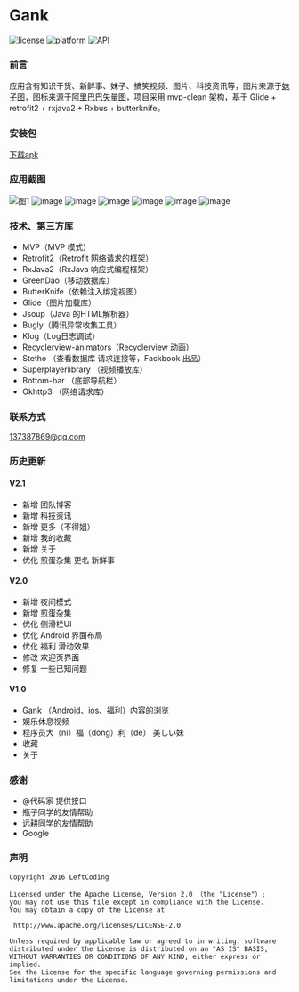 # Gank

[![license](https://img.shields.io/badge/license-MIT-blue.svg)](https://github.com/leftcoding/GankLy#声明)
[![platform](https://img.shields.io/badge/platform-Android-yellow.svg)](https://www.android.com)
[![API](https://img.shields.io/badge/API-21%2B-blue.svg?style=flat)](https://android-arsenal.com/api?level=21#l21)

### 前言

应用含有知识干货、新鲜事、妹子、搞笑视频、图片、科技资讯等，图片来源于<a href="http://www.mzitu.com/">妹子图</a>，图标来源于<a href="http://iconfont.cn/">阿里巴巴矢量图</a>，项目采用 mvp-clean 架构，基于 Glide + retrofit2 + rxjava2 + Rxbus + butterknife。


### 安装包 
<a href="http://pro-app-qn.fir.im/3deeebab6b33bcb76f561dab79cff2b62e4ac1b2.apk?attname=Gankly.apk_2.1.0.apk&e=1490351848&token=LOvmia8oXF4xnLh0IdH05XMYpH6ENHNpARlmPc-T:iHMjOF0O6DU-a1-w29nkY5wfLYs=">下载apk</a>

### 应用截图
![图1](https://github.com/leftcoding/GankLy/raw/master/art/image_0.png)
![image](https://github.com/leftcoding/GankLy/raw/master/art/image_1.png)
![image](https://github.com/leftcoding/GankLy/raw/master/art/image_2.png)
![image](https://github.com/leftcoding/GankLy/raw/master/art/image_3.png)
![image](https://github.com/leftcoding/GankLy/raw/master/art/image_4.png)
![image](https://github.com/leftcoding/GankLy/raw/master/art/image_5.png)
![image](https://github.com/leftcoding/GankLy/raw/master/art/image_6.png)

### 技术、第三方库
* MVP（MVP 模式）
* Retrofit2（Retrofit 网络请求的框架）
* RxJava2（RxJava 响应式编程框架）
* GreenDao（移动数据库）
* ButterKnife（依赖注入绑定视图）
* Glide（图片加载库）
* Jsoup（Java 的HTML解析器）
* Bugly（腾讯异常收集工具）
* Klog（Log日志调试）
* Recyclerview-animators（Recyclerview 动画）
* Stetho （查看数据库 请求连接等，Fackbook 出品）
* Superplayerlibrary （视频播放库）
* Bottom-bar （底部导航栏）
* Okhttp3 （网络请求库）

### 联系方式
137387869@qq.com

### 历史更新
#### V2.1
* 新增 团队博客
* 新增 科技资讯
* 新增 更多（不得姐）
* 新增 我的收藏
* 新增 关于
* 优化 煎蛋杂集 更名 新鲜事

#### V2.0
* 新增 夜间模式
* 新增 煎蛋杂集
* 优化 侧滑栏UI
* 优化 Android 界面布局
* 优化 福利 滑动效果
* 修改 欢迎页界面
* 修复 一些已知问题

#### V1.0
* Gank （Android、ios、福利）内容的浏览
* 娱乐休息视频
* 程序员大（ni）福（dong）利（de） 美しい妹
* 收藏
* 关于

### 感谢
* @代码家 提供接口
* 瓶子同学的友情帮助
* 远耕同学的友情帮助
* Google

### 声明
    Copyright 2016 LeftCoding

    Licensed under the Apache License, Version 2.0 （the "License"）;
    you may not use this file except in compliance with the License.
    You may obtain a copy of the License at

     http://www.apache.org/licenses/LICENSE-2.0

    Unless required by applicable law or agreed to in writing, software
    distributed under the License is distributed on an "AS IS" BASIS,
    WITHOUT WARRANTIES OR CONDITIONS OF ANY KIND, either express or implied.
    See the License for the specific language governing permissions and
    limitations under the License.
